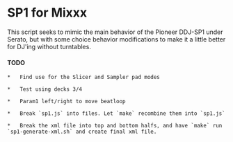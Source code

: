 # SP1 for Mixxx

This script seeks to mimic the main behavior of the Pioneer DDJ-SP1 under Serato,
but with some choice behavior modifications to make it a little better for DJ'ing
without turntables.

#### TODO

    *   Find use for the Slicer and Sampler pad modes

    *   Test using decks 3/4

    *   Param1 left/right to move beatloop

    *   Break `sp1.js` into files. Let `make` recombine them into `sp1.js`

    *   Break the xml file into top and bottom halfs, and have `make` run `sp1-generate-xml.sh` and create final xml file.
